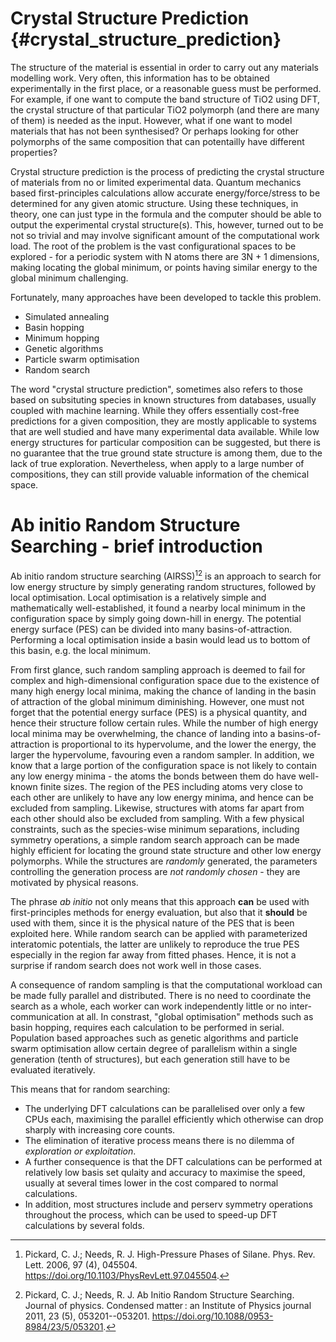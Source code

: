 # Crystal Structure Prediction {#crystal_structure_prediction}

The structure of the material is essential in order to carry out any
materials modelling work. Very often, this information has to be
obtained experimentally in the first place, or a reasonable guess must
be performed. For example, if one want to compute the band structure of
TiO2 using DFT, the crystal structure of that particular TiO2 polymorph
(and there are many of them) is needed as the input. However, what if
one want to model materials that has not been synthesised? Or perhaps
looking for other polymorphs of the same composition that can
potentailly have different properties?

Crystal structure prediction is the process of predicting the crystal
structure of materials from no or limited experimental data. Quantum
mechanics based first-principles calculations allow accurate
energy/force/stress to be determined for any given atomic structure.
Using these techniques, in theory, one can just type in the formula and
the computer should be able to output the experimental crystal
structure(s). This, however, turned out to be not so trivial and may
involve significant amount of the computational work load. The root of
the problem is the vast configurational spaces to be explored - for a
periodic system with N atoms there are 3N + 1 dimensions, making
locating the global minimum, or points having similar energy to the
global minimum challenging.

Fortunately, many approaches have been developed to tackle this problem.

-   Simulated annealing
-   Basin hopping
-   Minimum hopping
-   Genetic algorithms
-   Particle swarm optimisation
-   Random search

The word \"crystal structure prediction\", sometimes also refers to
those based on subsituting species in known structures from databases,
usually coupled with machine learning. While they offers essentially
cost-free predictions for a given composition, they are mostly
applicable to systems that are well studied and have many experimental
data available. While low energy structures for particular composition
can be suggested, but there is no guarantee that the true ground state
structure is among them, due to the lack of true exploration.
Nevertheless, when apply to a large number of compositions, they can
still provide valuable information of the chemical space.

# Ab initio Random Structure Searching - brief introduction

Ab initio random structure searching (AIRSS)[^1][^2] is an approach to
search for low energy structure by simply generating random structures,
followed by local optimisation. Local optimisation is a relatively
simple and mathematically well-established, it found a nearby local
minimum in the configuration space by simply going down-hill in energy.
The potential energy surface (PES) can be divided into many
basins-of-attraction. Performing a local optimisation inside a basin
would lead us to bottom of this basin, e.g. the local minimum.

From first glance, such random sampling approach is deemed to fail for
complex and high-dimensional configuration space due to the existence of
many high energy local minima, making the chance of landing in the basin
of attraction of the global minimum diminishing. However, one must not
forget that the potential energy surface (PES) is a physical quantity,
and hence their structure follow certain rules. While the number of high
energy local minima may be overwhelming, the chance of landing into a
basins-of-attraction is proportional to its hypervolume, and the lower
the energy, the larger the hypervolume, favouring even a random sampler.
In addition, we know that a large portion of the configuration space is
not likely to contain any low energy minima - the atoms the bonds
between them do have well-known finite sizes. The region of the PES
including atoms very close to each other are unlikely to have any low
energy minima, and hence can be excluded from sampling. Likewise,
structures with atoms far apart from each other should also be excluded
from sampling. With a few physical constraints, such as the species-wise
minimum separations, including symmetry operations, a simple random
search approach can be made highly efficient for locating the ground
state structure and other low energy polymorphs. While the structures
are *randomly* generated, the parameters controlling the generation
process are *not randomly chosen* - they are motivated by physical
reasons.

The phrase *ab initio* not only means that this approach **can** be used
with first-principles methods for energy evaluation, but also that it
**should** be used with them, since it is the physical nature of the PES
that is been exploited here. While random search can be applied with
parameterized interatomic potentials, the latter are unlikely to
reproduce the true PES especially in the region far away from fitted
phases. Hence, it is not a surprise if random search does not work well
in those cases.

A consequence of random sampling is that the computational workload can
be made fully parallel and distributed. There is no need to coordinate
the search as a whole, each worker can work independently little or no
inter-communication at all. In constrast, \"global optimisation\"
methods such as basin hopping, requires each calculation to be performed
in serial. Population based approaches such as genetic algorithms and
particle swarm optimisation allow certain degree of parallelism within a
single generation (tenth of structures), but each generation still have
to be evaluated iteratively.

This means that for random searching:

-   The underlying DFT calculations can be parallelised over only a few
    CPUs each, maximising the parallel efficiently which otherwise can
    drop sharply with increasing core counts.
-   The elimination of iterative process means there is no dilemma of
    *exploration or exploitation*.
-   A further consequence is that the DFT calculations can be performed
    at relatively low basis set qulaity and accuracy to maximise the
    speed, usually at several times lower in the cost compared to normal
    calculations.
-   In addition, most structures include and perserv symmetry operations
    throughout the process, which can be used to speed-up DFT
    calculations by several folds.

[^1]: Pickard, C. J.; Needs, R. J. High-Pressure Phases of Silane. Phys.
    Rev. Lett. 2006, 97 (4), 045504.
    <https://doi.org/10.1103/PhysRevLett.97.045504>.

[^2]: Pickard, C. J.; Needs, R. J. Ab Initio Random Structure Searching.
    Journal of physics. Condensed matter : an Institute of Physics
    journal 2011, 23 (5), 053201--053201.
    <https://doi.org/10.1088/0953-8984/23/5/053201>.
